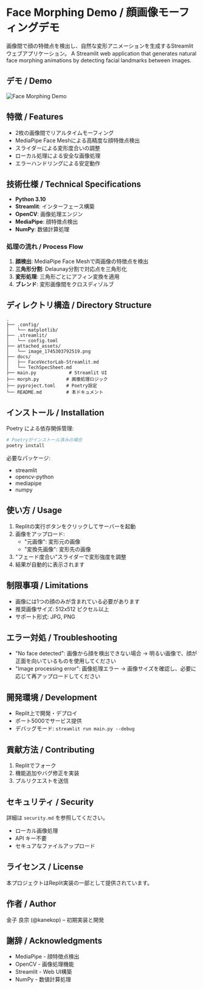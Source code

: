 
# Face Morphing Demo / 顔画像モーフィングデモ

画像間で顔の特徴点を検出し、自然な変形アニメーションを生成するStreamlitウェブアプリケーション。
A Streamlit web application that generates natural face morphing animations by detecting facial landmarks between images.

## デモ / Demo

![Face Morphing Demo](attached_assets/image_1745303792519.png)

## 特徴 / Features

- 2枚の画像間でリアルタイムモーフィング
- MediaPipe Face Meshによる高精度な顔特徴点検出
- スライダーによる変形度合いの調整
- ローカル処理による安全な画像処理
- エラーハンドリングによる安定動作

## 技術仕様 / Technical Specifications

- **Python 3.10**
- **Streamlit**: インターフェース構築
- **OpenCV**: 画像処理エンジン
- **MediaPipe**: 顔特徴点検出
- **NumPy**: 数値計算処理

### 処理の流れ / Process Flow

1. **顔検出**: MediaPipe Face Meshで両画像の特徴点を検出
2. **三角形分割**: Delaunay分割で対応点を三角形化
3. **変形処理**: 三角形ごとにアフィン変換を適用
4. **ブレンド**: 変形画像間をクロスディゾルブ

## ディレクトリ構造 / Directory Structure

```
.
├── .config/
│   └── matplotlib/
├── .streamlit/
│   └── config.toml
├── attached_assets/
│   └── image_1745303792519.png
├── docs/
│   ├── FaceVectorLab-Streamlit.md
│   └── TechSpecSheet.md
├── main.py            # Streamlit UI
├── morph.py          # 画像処理ロジック
├── pyproject.toml    # Poetry設定
└── README.md         # 本ドキュメント

```

## インストール / Installation

Poetry による依存関係管理:

```bash
# Poetryがインストール済みの場合
poetry install
```

必要なパッケージ:
- streamlit
- opencv-python
- mediapipe
- numpy

## 使い方 / Usage

1. Replitの実行ボタンをクリックしてサーバーを起動
2. 画像をアップロード:
   - "元画像": 変形元の画像
   - "変換先画像": 変形先の画像
3. "フェード度合い"スライダーで変形強度を調整
4. 結果が自動的に表示されます

## 制限事項 / Limitations

- 画像には1つの顔のみが含まれている必要があります
- 推奨画像サイズ: 512x512 ピクセル以上
- サポート形式: JPG, PNG

## エラー対処 / Troubleshooting

- "No face detected": 画像から顔を検出できない場合
  → 明るい画像で、顔が正面を向いているものを使用してください
- "Image processing error": 画像処理エラー
  → 画像サイズを確認し、必要に応じて再アップロードしてください

## 開発環境 / Development

- Replit上で開発・デプロイ
- ポート5000でサービス提供
- デバッグモード: `streamlit run main.py --debug`

## 貢献方法 / Contributing

1. Replitでフォーク
2. 機能追加やバグ修正を実装
3. プルリクエストを送信

## セキュリティ / Security

詳細は `security.md` を参照してください。
- ローカル画像処理
- API キー不要
- セキュアなファイルアップロード

## ライセンス / License

本プロジェクトはReplit実装の一部として提供されています。

## 作者 / Author

金子 良宗 (@kanekop) – 初期実装と開発

## 謝辞 / Acknowledgments

- MediaPipe - 顔特徴点検出
- OpenCV - 画像処理機能
- Streamlit - Web UI構築
- NumPy - 数値計算処理

